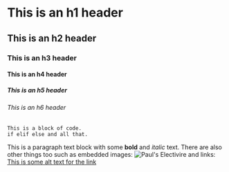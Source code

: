 # This is an h1 header

## This is an h2 header 

### This is an h3 header

#### This is an h4 header

##### This is an h5 header

###### This is an h6 header

``` 
This is a block of code.
if elif else and all that.
```

This is a paragraph text block
with some **bold** and *italic* text.
There are also other things too such as 
embedded images: ![Paul's Electivire](https://static.wikia.nocookie.net/pokemon/images/e/eb/Paul_Electivire.png/revision/latest?cb=20220610201736) and links: [This is some alt text for the link](www.google.com)
